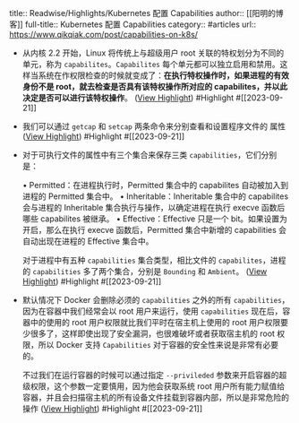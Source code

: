 title:: Readwise/Highlights/Kubernetes 配置 Capabilities
author:: [[阳明的博客]]
full-title:: Kubernetes 配置 Capabilities
category:: #articles
url:: https://www.qikqiak.com/post/capabilities-on-k8s/

- 从内核 2.2 开始，Linux 将传统上与超级用户 root 关联的特权划分为不同的单元，称为 `capabilites`。`Capabilites` 每个单元都可以独立启用和禁用。这样当系统在作权限检查的时候就变成了：**在执行特权操作时，如果进程的有效身份不是 root，就去检查是否具有该特权操作所对应的 capabilites，并以此决定是否可以进行该特权操作**。 ([View Highlight](https://read.readwise.io/read/01hav9zdy6zd1zw3a4bv7c1ebn)) #Highlight #[[2023-09-21]]
- 我们可以通过 `getcap` 和 `setcap` 两条命令来分别查看和设置程序文件的 属性 ([View Highlight](https://read.readwise.io/read/01hava0jxbhmhx67yer333p8cd)) #Highlight #[[2023-09-21]]
- 对于可执行文件的属性中有三个集合来保存三类 `capabilities`，它们分别是：
  
  •   Permitted：在进程执行时，Permitted 集合中的 capabilites 自动被加入到进程的 Permitted 集合中。
  •   Inheritable：Inheritable 集合中的 capabilites 会与进程的 Inheritable 集合执行与操作，以确定进程在执行 execve 函数后哪些 capabilites 被继承。
  •   Effective：Effective 只是一个 bit。如果设置为开启，那么在执行 execve 函数后，Permitted 集合中新增的 capabilities 会自动出现在进程的 Effective 集合中。
  
  对于进程中有五种 `capabilities` 集合类型，相比文件的 `capabilites`，进程的 `capabilities` 多了两个集合，分别是 `Bounding` 和 `Ambient`。 ([View Highlight](https://read.readwise.io/read/01hava4gy6yaq5ycf64g1pspwz)) #Highlight #[[2023-09-21]]
- 默认情况下 Docker 会删除必须的 `capabilities` 之外的所有 `capabilities`，因为在容器中我们经常会以 root 用户来运行，使用 `capabilities` 现在后，容器中的使用的 root 用户权限就比我们平时在宿主机上使用的 root 用户权限要少很多了，这样即使出现了安全漏洞，也很难破坏或者获取宿主机的 root 权限，所以 Docker 支持 `Capabilities` 对于容器的安全性来说是非常有必要的。
  
  不过我们在运行容器的时候可以通过指定 `--privileded` 参数来开启容器的超级权限，这个参数一定要慎用，因为他会获取系统 root 用户所有能力赋值给容器，并且会扫描宿主机的所有设备文件挂载到容器内部，所以是非常危险的操作 ([View Highlight](https://read.readwise.io/read/01hava5nm87qj7sqm1vj70d4sj)) #Highlight #[[2023-09-21]]
